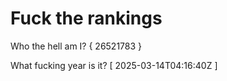 # Fuck the rankings

Who the hell am I?
{ 26521783 }

What fucking year is it?
[ 2025-03-14T04:16:40Z ]
